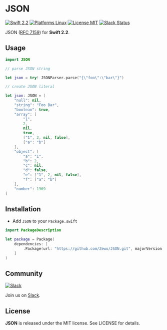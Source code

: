 JSON
====

[![Swift 2.2](https://img.shields.io/badge/Swift-2.2-orange.svg?style=flat)](https://developer.apple.com/swift/)
[![Platforms Linux](https://img.shields.io/badge/Platforms-Linux-lightgray.svg?style=flat)](https://developer.apple.com/swift/)
[![License MIT](https://img.shields.io/badge/License-MIT-blue.svg?style=flat)](https://tldrlegal.com/license/mit-license)
[![Slack Status](https://zewo-slackin.herokuapp.com/badge.svg)](https://zewo-slackin.herokuapp.com)

JSON ([RFC 7159](http://tools.ietf.org/html/rfc7159)) for **Swift 2.2**.

## Usage

```swift
import JSON

// parse JSON string

let json = try! JSONParser.parse("{\"foo\":\"bar\"}")

// create JSON literal

let json: JSON = [
    "null": nil,
    "string": "Foo Bar",
    "boolean": true,
    "array": [
        "1",
        2,
        nil,
        true,
        ["1", 2, nil, false],
        ["a": "b"]
    ],
    "object": [
        "a": "1",
        "b": 2,
        "c": nil,
        "d": false,
        "e": ["1", 2, nil, false],
        "f": ["a": "b"]
    ],
    "number": 1969
]
```

## Installation

- Add `JSON` to your `Package.swift`

```swift
import PackageDescription

let package = Package(
    dependencies: [
        .Package(url: "https://github.com/Zewo/JSON.git", majorVersion: 0, minor: 1)
    ]
)
```

## Community

[![Slack](http://s13.postimg.org/ybwy92ktf/Slack.png)](https://zewo-slackin.herokuapp.com)

Join us on [Slack](https://zewo-slackin.herokuapp.com).

License
-------

**JSON** is released under the MIT license. See LICENSE for details.
